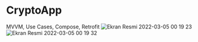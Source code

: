 # CryptoApp
MVVM, Use Cases, Compose, Retrofit
![Ekran Resmi 2022-03-05 00 19 23](https://user-images.githubusercontent.com/22117453/156843122-8847fcd9-7372-4401-b1ed-092591aedcb4.png)
![Ekran Resmi 2022-03-05 00 19 32](https://user-images.githubusercontent.com/22117453/156843133-2f6056c9-ef13-4578-bdc4-cc605c787236.png)
